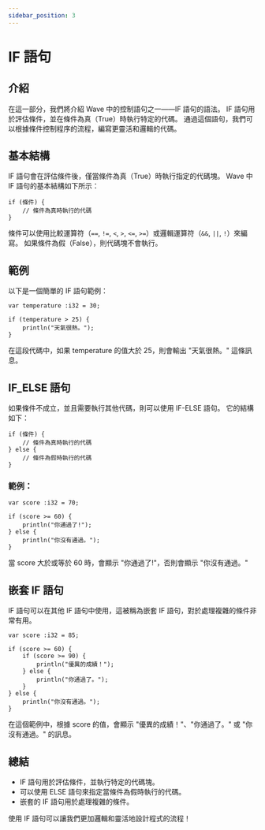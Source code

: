 ```yaml
---
sidebar_position: 3
---
```


# IF 語句
## 介紹
在這一部分，我們將介紹 Wave 中的控制語句之一——IF 語句的語法。
IF 語句用於評估條件，並在條件為真（True）時執行特定的代碼。
通過這個語句，我們可以根據條件控制程序的流程，編寫更靈活和邏輯的代碼。

## 基本結構
IF 語句會在評估條件後，僅當條件為真（True）時執行指定的代碼塊。
Wave 中 IF 語句的基本結構如下所示：

```wave
if (條件) {
    // 條件為真時執行的代碼
}
```

條件可以使用比較運算符（`==`, `!=`, `<`, `>`, `<=`, `>=`）或邏輯運算符（`&&`, `||`, `!`）來編寫。
如果條件為假（False），則代碼塊不會執行。

## 範例
以下是一個簡單的 IF 語句範例：

```wave
var temperature :i32 = 30;

if (temperature > 25) {
    println("天氣很熱。");
}
```

在這段代碼中，如果 temperature 的值大於 25，則會輸出 "天氣很熱。" 這條訊息。

## IF_ELSE 語句
如果條件不成立，並且需要執行其他代碼，則可以使用 IF-ELSE 語句。
它的結構如下：

```wave
if (條件) {
    // 條件為真時執行的代碼
} else {
    // 條件為假時執行的代碼
}
```

### 範例：

```wave
var score :i32 = 70;

if (score >= 60) {
    println("你通過了!");
} else {
    println("你沒有通過。");
}
```

當 score 大於或等於 60 時，會顯示 "你通過了!"，否則會顯示 "你沒有通過。"

## 嵌套 IF 語句
IF 語句可以在其他 IF 語句中使用，這被稱為嵌套 IF 語句，對於處理複雜的條件非常有用。

```wave
var score :i32 = 85;

if (score >= 60) {
    if (score >= 90) {
        println("優異的成績！");
    } else {
        println("你通過了。");
    } 
} else {
    println("你沒有通過。");
}
```

在這個範例中，根據 score 的值，會顯示 "優異的成績！"、"你通過了。" 或 "你沒有通過。" 的訊息。

## 總結

* IF 語句用於評估條件，並執行特定的代碼塊。
* 可以使用 ELSE 語句來指定當條件為假時執行的代碼。
* 嵌套的 IF 語句用於處理複雜的條件。

使用 IF 語句可以讓我們更加邏輯和靈活地設計程式的流程！